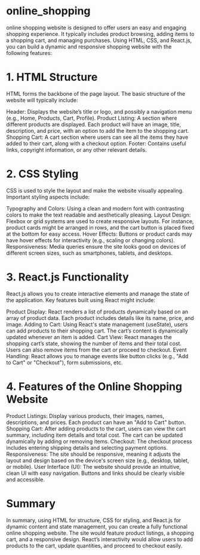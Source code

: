 # online_shopping
online shopping website is designed to offer users an easy and engaging shopping experience. It typically includes product browsing, adding items to a shopping cart, and managing purchases. Using HTML, CSS, and React.js, you can build a dynamic and responsive shopping website with the following features:

# 1. HTML Structure
HTML forms the backbone of the page layout. The basic structure of the website will typically include:

Header: Displays the website’s title or logo, and possibly a navigation menu (e.g., Home, Products, Cart, Profile).
Product Listing: A section where different products are displayed. Each product will have an image, title, description, and price, with an option to add the item to the shopping cart.
Shopping Cart: A cart section where users can see all the items they have added to their cart, along with a checkout option.
Footer: Contains useful links, copyright information, or any other relevant details.

# 2. CSS Styling

CSS is used to style the layout and make the website visually appealing. Important styling aspects include:

Typography and Colors: Using a clean and modern font with contrasting colors to make the text readable and aesthetically pleasing.
Layout Design: Flexbox or grid systems are used to create responsive layouts. For instance, product cards might be arranged in rows, and the cart button is placed fixed at the bottom for easy access.
Hover Effects: Buttons or product cards may have hover effects for interactivity (e.g., scaling or changing colors).
Responsiveness: Media queries ensure the site looks good on devices of different screen sizes, such as smartphones, tablets, and desktops.

# 3. React.js Functionality

React.js allows you to create interactive elements and manage the state of the application. Key features built using React might include:

Product Display: React renders a list of products dynamically based on an array of product data. Each product includes details like its name, price, and image.
Adding to Cart: Using React's state management (useState), users can add products to their shopping cart. The cart’s content is dynamically updated whenever an item is added.
Cart View: React manages the shopping cart’s state, showing the number of items and their total cost. Users can also remove items from the cart or proceed to checkout.
Event Handling: React allows you to manage events like button clicks (e.g., "Add to Cart" or "Checkout"), form submissions, etc.

# 4. Features of the Online Shopping Website

Product Listings: Display various products, their images, names, descriptions, and prices. Each product can have an "Add to Cart" button.
Shopping Cart: After adding products to the cart, users can view the cart summary, including item details and total cost. The cart can be updated dynamically by adding or removing items.
Checkout: The checkout process includes entering shipping details and selecting payment options.
Responsiveness: The site should be responsive, meaning it adjusts the layout and design based on the device's screen size (e.g., desktop, tablet, or mobile).
User Interface (UI): The website should provide an intuitive, clean UI with easy navigation. Buttons and links should be clearly visible and accessible.

# Summary

In summary, using HTML for structure, CSS for styling, and React.js for dynamic content and state management, you can create a fully functional online shopping website. The site would feature product listings, a shopping cart, and a responsive design. React’s interactivity would allow users to add products to the cart, update quantities, and proceed to checkout easily.



